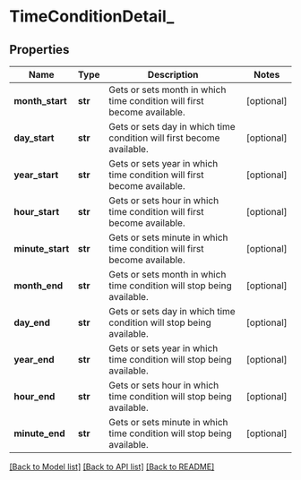# TimeConditionDetail_

## Properties
Name | Type | Description | Notes
------------ | ------------- | ------------- | -------------
**month_start** | **str** | Gets or sets month in which time condition will first become available. | [optional] 
**day_start** | **str** | Gets or sets day in which time condition will first become available. | [optional] 
**year_start** | **str** | Gets or sets year in which time condition will first become available. | [optional] 
**hour_start** | **str** | Gets or sets hour in which time condition will first become available. | [optional] 
**minute_start** | **str** | Gets or sets minute in which time condition will first become available. | [optional] 
**month_end** | **str** | Gets or sets month in which time condition will stop being available. | [optional] 
**day_end** | **str** | Gets or sets day in which time condition will stop being available. | [optional] 
**year_end** | **str** | Gets or sets year in which time condition will stop being available. | [optional] 
**hour_end** | **str** | Gets or sets hour in which time condition will stop being available. | [optional] 
**minute_end** | **str** | Gets or sets minute in which time condition will stop being available. | [optional] 

[[Back to Model list]](../README.md#documentation-for-models) [[Back to API list]](../README.md#documentation-for-api-endpoints) [[Back to README]](../README.md)


